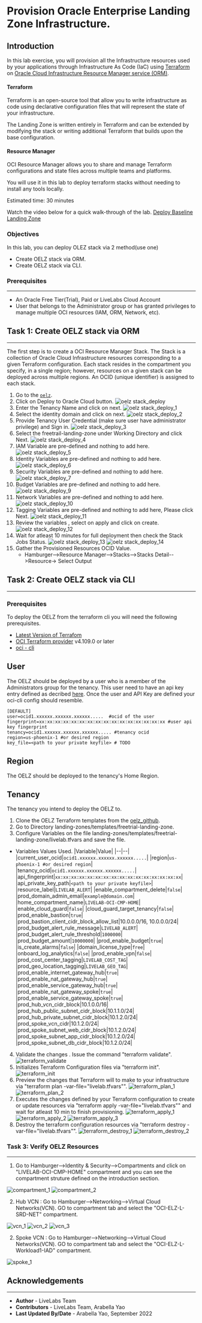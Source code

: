 # Provision Oracle Enterprise Landing Zone Infrastructure.

## Introduction

In this lab exercise, you will provision all the Infrastructure resources used by your applications through Infrastructure As Code (IaC) using [Terraform](https://www.terraform.io) on [Oracle Cloud Infrastructure Resource Manager service (ORM)](https://docs.oracle.com/en-us/iaas/Content/ResourceManager/Concepts/resourcemanager.htm).  

#### Terraform
Terraform is an open-source tool that allow you to write infrastructure as code using declarative configuration files that will represent the state of your infrastructure. 

The Landing Zone is written entirely in Terraform and can be extended by modifying the stack or writing additional Terraform that builds upon the base configuration.

#### Resource Manager
OCI Resource Manager allows you to share and manage Terraform configurations and state files across multiple teams and platforms. 

You will use it in this lab to deploy terraform stacks without needing to install any tools locally.

Estimated time: 30 minutes

Watch the video below for a quick walk-through of the lab. 
[Deploy Baseline Landing Zone](videohub:1_mf98gcul)

### Objectives

In this lab, you can deploy OLEZ stack via 2 method(use one)

* Create OELZ stack via ORM.
* Create OELZ stack via CLI.

### Prerequisites
---
* An Oracle Free Tier(Trial), Paid or LiveLabs Cloud Account
* User that belongs to the Administrator group or has granted privileges to manage multiple OCI resources (IAM, ORM, Network, etc).


## Task 1: Create OELZ stack via ORM
---
The first step is to create a OCI Resource Manager Stack. The Stack is a collection of Oracle Cloud Infrastructure resources corresponding to a given Terraform configuration. Each stack resides in the compartment you specify, in a single region; however, resources on a given stack can be deployed across multiple regions. An OCID (unique identifier) is assigned to each stack.

1. Go to the [`oelz`](https://github.com/oracle-quickstart/oci-landing-zones/tree/master).
2. Click on Deploy to Oracle Cloud button.
    ![oelz stack_deploy](./images/oelz-stack-deployment-1.png)
3. Enter the Tenancy Name and click on next.
    ![oelz stack_deploy_1](./images/oelz-stack-deployment-2.png)
4. Select the identity domain and click on next.
    ![oelz stack_deploy_2](./images/oelz-stack-deployment-3.png)
5. Provide Tenancy User Credential (make sure user have administrator privilege) and Sign in.
    ![oelz stack_deploy_3](./images/oelz-stack-deployment-4.png) 
6. Select the freetrail-landing-zone under Working Directory and click Next.
    ![oelz stack_deploy_4](./images/freetrial-stack-deployment-1.png) 
7. IAM Variable are pre-defined and nothing to add here.
    ![oelz stack_deploy_5](./images/freetrial-stack-deployment-iam.png) 
8. Identity Variables are pre-defined and nothing to add here.
    ![oelz stack_deploy_6](./images/freetrial-stack-deployment-identity.png)
9. Security Variables are pre-defined and nothing to add here.
    ![oelz stack_deploy_7](./images/freetrial-stack-deployment-security.png)
10. Budget Variables are pre-defined and nothing to add here.
    ![oelz stack_deploy_9](./images/freetrial-stack-deployment-budget.png)
11. Network Variables are pre-defined and nothing to add here.
    ![oelz stack_deploy_10](./images/freetrial-stack-deployment-network.png)
12. Tagging Variables are pre-defined and nothing to add here, Please click Next.
    ![oelz stack_deploy_11](./images/freetrial-stack-deployment-tagging.png)
13. Review the variables , select on apply and click on create.
    ![oelz stack_deploy_12](./images/freetrial-stack-deployment-review.png)
14. Wait for atleast 10 minutes for full deployment then check the Stack Jobs Status.
    ![oelz stack_deploy_13](./images/freetrial-stack-status.png)
    ![oelz stack_deploy_14](./images/freetrial-stack-status-final)
15. Gather the Provisioned Resources OCID Value. 
    * Hamburger-->Resource Manager-->Stacks-->Stacks Detail-->Resource-> Select Output

## Task 2: Create OELZ stack via CLI
---
### Prerequisites
To deploy the OELZ from the terraform cli you will need the following prerequisites.
- [Latest Version of Terrafom](https://developer.hashicorp.com/terraform/downloads)
- [OCI Terraform provider](https://registry.terraform.io/providers/oracle/oci/latest/docs) v4.109.0 or later
- [oci - cli](https://github.com/oracle/oci-cli)

## User
The OELZ should be deployed by a user who is a member of the Administrators group for the tenancy. This user need to have an api key entry defined as decribed [here](https://docs.oracle.com/en-us/iaas/Content/API/SDKDocs/terraformproviderconfiguration.htm). Once the user and API Key are defined your oci-cli config should resemble.

```text
[DEFAULT]
user=ocid1.xxxxxx.xxxxxx.xxxxxx.....  #ocid of the user
fingerprint=xx:xx:xx:xx:xx:xx:xx:xx:xx:xx:xx:xx:xx:xx:xx:xx #user api key fingerprint
tenancy=ocid1.xxxxxx.xxxxxx.xxxxxx..... #tenancy ocid
region=us-phoenix-1 #or desired region
key_file=<path to your private keyfile> # TODO
```
## Region
The OELZ should be deployed to the tenancy's Home Region.

## Tenancy
The tenancy you intend to deploy the OELZ to.

1) Clone the OELZ Terraform templates from the [oelz_github](https://github.com/oracle-quickstart/oci-landing-zones/tree/master).
2) Go to Directory landing-zones/templates/freetrial-landing-zone.
3) Configure Variables on the file landing-zones/templates/freetrial-landing-zone/livelab.tfvars and save the file.

* Variables Values Used. 
    |Variable|Value|
    |--|--|
    |current_user_ocid|`ocid1.xxxxxx.xxxxxx.xxxxxx.....`|
    |region|`us-phoenix-1 #or desired region`|
    |tenancy_ocid|`ocid1.xxxxxx.xxxxxx.xxxxxx.....`|
    |api_fingerprint|`xx:xx:xx:xx:xx:xx:xx:xx:xx:xx:xx:xx:xx:xx:xx:xx`|
    |api_private_key_path|`<path to your private keyfile>`|
    |resource_label|`LIVELAB_ALERT`|
    |enable_compartment_delete|`false`|
    |prod_domain_admin_email|`example@domain.com`|
    |home_compartment_name|`LIVELAB-OCI-CMP-HOME`|
    |enable_cloud_guard|`false`|
    |cloud_guard_target_tenancy|`false`|
    |prod_enable_bastion|`true`|
    |prod_bastion_client_cidr_block_allow_list|10.0.0.0/16, 10.0.0.0/24|
    |prod_budget_alert_rule_message|`LIVELAB_ALERT`|
    |prod_budget_alert_rule_threshold|`1000000`|
    |prod_budget_amount|`10000000`|
    |prod_enable_budget|`true`|
    |is_create_alarms|`false`|
    |domain_license_type|`free`|
    |onboard_log_analytics|`false`|
    |prod_enable_vpn|`false`|
    |prod_cost_center_tagging|`LIVELAB_COST_TAG`|
    |prod_geo_location_tagging|`LIVELAB_GEO_TAG`|
    |prod_enable_internet_gateway_hub|`true`|
    |prod_enable_nat_gateway_hub|`true`|
    |prod_enable_service_gateway_hub|`true`|
    |prod_enable_nat_gateway_spoke|`true`|
    |prod_enable_service_gateway_spoke|`true`|
    |prod_hub_vcn_cidr_block|10.1.0.0/16|
    |prod_hub_public_subnet_cidr_block|10.1.1.0/24|
    |prod_hub_private_subnet_cidr_block|10.1.2.0/24|
    |prod_spoke_vcn_cidr|10.1.2.0/24|
    |prod_spoke_subnet_web_cidr_block|10.1.2.0/24|
    |prod_spoke_subnet_app_cidr_block|10.1.2.0/24|
    |prod_spoke_subnet_db_cidr_block|10.1.2.0/24|
    
 4) Validate the changes . Issue the command "terraform validate".
    ![terraform_validate](./images/terraform_validate.png)
 5) Initializes Terraform Configuration files via "terraform init".
    ![terraform_init](./images/terraform_init.png)
 6) Preview the changes that Terraform will to make to your infrastructure via "terraform plan -var-file=\"livelab.tfvars\"".
    ![terraform_plan_1](./images/terraform_plan_1.png)
    ![terraform_plan_2](./images/terraform_plan_2.png)
 7) Executes the changes defined by your Terraform configuration to create or update resources via "terraform apply -var-file=\"livelab.tfvars\"" and wait for atleast 10 min to finish provisioning.
    ![terraform_apply_1](./images/terraform_apply_1.png)
    ![terraform_apply_2](./images/terraform_apply_2.png)
    ![terraform_apply_3](./images/terraform_apply_3.png)
 8) Destroy the terraform configuration resources via "terraform destroy -var-file=\"livelab.tfvars\"".
    ![terraform_destroy_1](./images/terraform_destroy_1.png)
    ![terraform_destroy_2](./images/terraform_destroy_2.png)

### Task 3: Verify OELZ Resources
---

1) Go to Hamburger-->Identity & Security-->Compartments and click on "LIVELAB-OCI-CMP-HOME" compartment and you can see the compartment struture defined on the introduction section.

![compartment_1](./images/compartment_view_1.png)
![compartment_2](./images/compartment_view_2.png)

2) Hub VCN : Go to Hamburger-->Networking-->Virtual Cloud Networks(VCN). GO to compartment tab and select the "OCI-ELZ-L-SRD-NET" compartment.

![vcn_1](./images/vcn_1.png)
![vcn_2](./images/vcn_2.png)
![vcn_3](./images/vcn_3.png)

2) Spoke VCN : Go to Hamburger-->Networking-->Virtual Cloud Networks(VCN). GO to compartment tab and select the "OCI-ELZ-L-Workload1-IAD" compartment.

![spoke_1](./images/spoke_1.png)

## Acknowledgements
---
* **Author** - LiveLabs Team
* **Contributors** - LiveLabs Team, Arabella Yao
* **Last Updated By/Date** - Arabella Yao, September 2022


